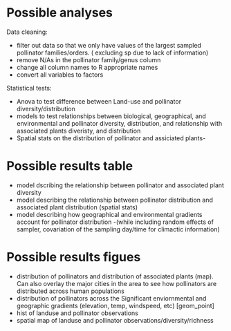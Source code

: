 # Possible analyses
Data cleaning:
- filter out data so that we only have values of the largest sampled pollinator families/orders. ( excluding sp due to lack of information)
- remove N/As in the pollinator family/genus column
- change all column names to R appropriate names
- convert all variables to factors

Statistical tests:
- Anova to test difference between Land-use and pollinator diversity/distribution
- models to test relationships between biological, geographical, and environmental and pollinator diversity, distribution, and relationship with associated plants diveristy, and distribution
- Spatial stats on the distribution of pollinator and assiciated plants-

# Possible results table
- model dscribing the relationship between pollinator and associated plant diversity 
- model describing the relationship between pollinator distribution and associated plant distribution (spatial stats)
- model describing how geographical and environmental gradients account for pollinator distribution 
-(while including random effects of sampler, covariation of the sampling day/time for climactic information)

# Possible results figues
- distribution of pollinators and distribution of associated plants (map). Can also overlay the major cities in the area to see how pollinators are distributed across human populations
- distribution of pollinators across the Significant enviornmental and geographic gradients (elevation, temp, windspeed, etc) [geom_point]
- hist of landuse and pollinator observations
- spatial map of landuse and pollinator observations/diversity/richness
